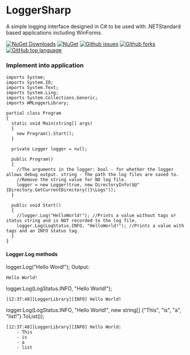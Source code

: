 # LoggerSharp
A simple logging interface designed in C# to be used with .NETStandard based applications including WinForms.

[![NuGet Downloads](https://img.shields.io/nuget/dt/LoggerSharp.svg?style=for-the-badge)](https://www.nuget.org/packages/LoggerSharp/)
[![NuGet](https://img.shields.io/nuget/v/LoggerSharp.svg?style=for-the-badge)](https://www.nuget.org/packages/LoggerSharp/)
[![Github issues](https://img.shields.io/github/issues/winmister332/loggersharp.svg?style=for-the-badge)](https://github.com/WinMister332/LoggerSharp/issues)
[![Github forks](https://img.shields.io/github/forks/winmister332/loggersharp.svg?style=for-the-badge&label=Forks)](https://github.com/WinMister332/LoggerSharp/network/members)
[![GitHub top language](https://img.shields.io/github/languages/top/winmister332/loggersharp.svg?style=for-the-badge)](https://github.com/WinMister332/LoggerSharp/search?l=c%23)

### Implement into application

```CSharp
imports System;
imports System.IO;
imports System.Text;
imports System.Ling;
imports System.Collections.Generic;
imports WMLoggerLibrary;

partial class Program
{
  static void Main(string[] args)
  {
    new Program().Start();
  }
  
  private Logger logger = null;
  
  public Program()
  {
    //The arguments in the logger: bool - for whether the logger allows debug output. string - The path the log files are saved to.
    //Remove the string value for NO log file.
    logger = new Logger(true, new DirectoryInfo($@"{Directory.GetCurrentDirectory()}\Logs"));
  }
  
  public void Start()
  {
    //logger.Log("HelloWorld!"); //Prints a value without tags or status string and is NOT recorded to the log file.
    logger.Log(LogStatus.INFO, "HelloWorld!"); //Prints a value with tags and an INFO status tag.
  }
}
```
#### Logger.Log methods
logger.Log("Hello Word!");
Output:
```
Hello World!
```
logger.Log(LogStatus.INFO, "Hello World!");
```
[12:37:48][LoggerLibrary][INFO] Hello World!
```
logger.Log(LogStatus.INFO, "Hello World!", new string[] {"This", "is", "a", "list!"}.ToList());
```
[12:37:48][LoggerLibrary][INFO] Hello World:
    - This
    - is
    - a
    - list
```
